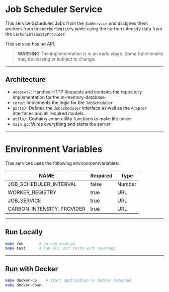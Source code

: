 # Job Scheduler Service

This service Schedules Jobs from the `JobService` and assignes them workers from the `WorkerRegistry` while using the carbon intensity data from the `CarbonIntensityProvider`.

This service has no API.

> **WARNING**
> The implementation is in an early stage. Some functionality may be missing or subject to change.

---

## Architecture

- `adapter/`: Handles HTTP Requests and contains the repository implementation for the in-memory-database.
- `core/`: Implements the logic for the `JobScheduler`
- `ports/`: Defines the `JobScheduler` interface as well as the `Adapter` interfaces and all required models.
- `utils/`: Contains some utility functions to make life easier
- `main.go`: Wires everything and starts the server

---

# Environment Variables

This services uses the following environmentvariables:

| NAME                      | Required | Type   |
| ------------------------- | -------- | ------ |
| JOB_SCHEDULER_INTERVAL    | false    | Number |
| WORKER_REGISTRY           | true     | URL    |
| JOB_SERVICE               | true     | URL    |
| CARBON_INTENSITY_PROVIDER | true     | URL    |

---

## Run Locally

```bash
make run       # go run main.go
make test      # run all unit tests with coverage
```

---

## Run with Docker

```bash
make docker-up    # start application in docker detached
make docker-down
```
